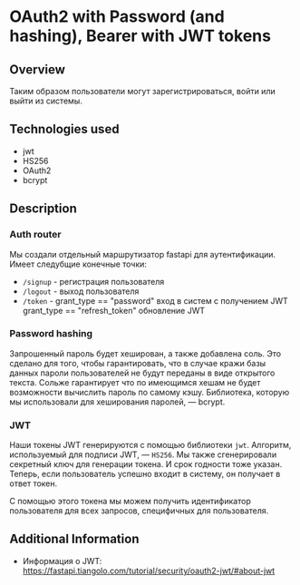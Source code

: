 # OAuth2 with Password (and hashing), Bearer with JWT tokens

## Overview

Таким образом пользователи могут зарегистрироваться, войти или выйти из системы.

## Technologies used

- jwt
- HS256
- OAuth2
- bcrypt

## Description

### Auth router

Мы создали отдельный маршрутизатор fastapi для аутентификации.
Имеет следубщие конечные точки:

- `/signup` - регистрация пользователя
- `/logout` - выход пользователя
- `/token` -
  grant_type == "password" вход в систем с получением JWT
  grant_type == "refresh_token" обновление JWT

### Password hashing

Запрошенный пароль будет хеширован, а также добавлена соль. Это сделано для того, чтобы гарантировать, что в случае кражи базы данных пароли пользователей не будут переданы в виде открытого текста. Сольже гарантирует что по имеющимся хешам не будет возможности вычислить пароль по самому кэшу. Библиотека, которую мы использовали для хеширования паролей, — bcrypt.

### JWT

Наши токены JWT генерируются с помощью библиотеки `jwt`. Алгоритм, используемый для подписи JWT, — `HS256`. Мы также сгенерировали секретный ключ для генерации токена. И срок годности тоже указан. Теперь, если пользователь успешно входит в систему, он получает в ответ токен.

С помощью этого токена мы можем получить идентификатор пользователя для всех запросов, специфичных для пользователя.

## Additional Information

- Информация о JWT: https://fastapi.tiangolo.com/tutorial/security/oauth2-jwt/#about-jwt
